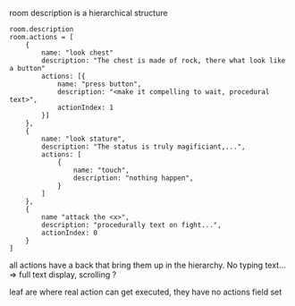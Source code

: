 room description is a hierarchical structure

```
room.description
room.actions = [
    {
        name: "look chest"
        description: "The chest is made of rock, there what look like a button"
        actions: [{
            name: "press button",
            description: "<make it compelling to wait, procedural text>",
            actionIndex: 1
        }]
    },
    {
        name: "look stature",
        description: "The status is truly magificiant,...",
        actions: [
            {
                name: "touch",
                description: "nothing happen",
            }
        ]
    },
    {
        name "attack the <x>",
        description: "procedurally text on fight...",
        actionIndex: 0
    }
]
```

all actions have a back that bring them up in the hierarchy. No typing text... => full text display, scrolling ?

leaf are where real action can get executed, they have no actions field set
